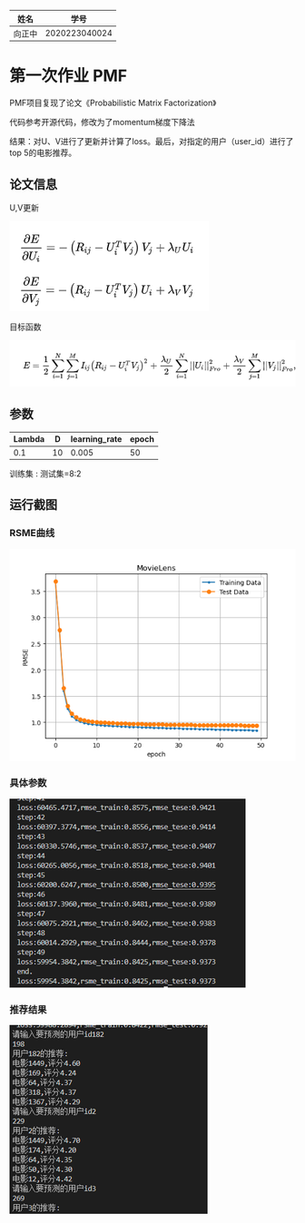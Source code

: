 |姓名|学号|
|-|-|
|向正中|2020223040024|

# 第一次作业 PMF
PMF项目复现了论文《Probabilistic Matrix Factorization》

代码参考开源代码，修改为了momentum梯度下降法

结果：对U、V进行了更新并计算了loss。最后，对指定的用户（user_id）进行了top 5的电影推荐。 

## 论文信息
U,V更新

![](UV更新.png)

目标函数

![](目标函数.png)

## 参数
|Lambda|D|learning_rate|epoch|
|-|-|-|-|
|0.1|10|0.005|50|

训练集 : 测试集=8:2

## 运行截图
### RSME曲线
![](运行截图1_RSME.png)
### 具体参数
![](运行截图2_rsme.png)
### 推荐结果
![](推荐结果.png)
